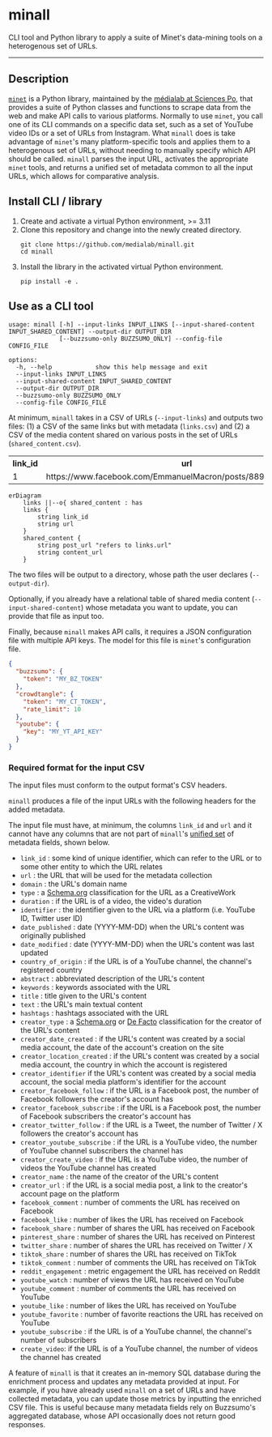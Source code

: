 # minall

CLI tool and Python library to apply a suite of Minet's data-mining tools on a heterogenous set of URLs.

---

## Description

[`minet`](https://github.com/medialab/minet) is a Python library, maintained by the [médialab at Sciences Po](https://github.com/medialab/), that provides a suite of Python classes and functions to scrape data from the web and make API calls to various platforms. Normally to use `minet`, you call one of its CLI commands on a specific data set, such as a set of YouTube video IDs or a set of URLs from Instagram. What `minall` does is take advantage of `minet`'s many platform-specific tools and applies them to a heterogenous set of URLs, without needing to manually specify which API should be called. `minall` parses the input URL, activates the appropriate `minet` tools, and returns a unified set of metadata common to all the input URLs, which allows for comparative analysis.

## Install CLI / library

1. Create and activate a virtual Python environment, >= 3.11
2. Clone this repository and change into the newly created directory.
   ```shell
   git clone https://github.com/medialab/minall.git
   cd minall
   ```
3. Install the library in the activated virtual Python environment.
   ```shell
   pip install -e .
   ```

## Use as a CLI tool

```shell
usage: minall [-h] --input-links INPUT_LINKS [--input-shared-content INPUT_SHARED_CONTENT] --output-dir OUTPUT_DIR
              [--buzzsumo-only BUZZSUMO_ONLY] --config-file CONFIG_FILE

options:
  -h, --help            show this help message and exit
  --input-links INPUT_LINKS
  --input-shared-content INPUT_SHARED_CONTENT
  --output-dir OUTPUT_DIR
  --buzzsumo-only BUZZSUMO_ONLY
  --config-file CONFIG_FILE
```

At minimum, `minall` takes in a CSV of URLs (`--input-links`) and outputs two files: (1) a CSV of the same links but with metadata (`links.csv`) and (2) a CSV of the media content shared on various posts in the set of URLs (`shared_content.csv`).

<table>
    <tr>
        <th>link_id</th>
        <th>url</th>
    </tr>
    <tr>
        <td>1</td>
        <td>https://www.facebook.com/EmmanuelMacron/posts/889664472515470</td>
    </tr>
</table>

```mermaid
erDiagram
    links ||--o{ shared_content : has
    links {
        string link_id
        string url
    }
    shared_content {
        string post_url "refers to links.url"
        string content_url
    }
```

The two files will be output to a directory, whose path the user declares (`--output-dir`).

Optionally, if you already have a relational table of shared media content (`--input-shared-content`) whose metadata you want to update, you can provide that file as input too.

Finally, because `minall` makes API calls, it requires a JSON configuration file with multiple API keys. The model for this file is `minet`'s configuration file.

```json
{
  "buzzsumo": {
    "token": "MY_BZ_TOKEN"
  },
  "crowdtangle": {
    "token": "MY_CT_TOKEN",
    "rate_limit": 10
  },
  "youtube": {
    "key": "MY_YT_API_KEY"
  }
}
```

### Required format for the input CSV

The input files must conform to the output format's CSV headers.

`minall` produces a file of the input URLs with the following headers for the added metadata.

The input file must have, at minimum, the columns `link_id` and `url` and it cannot have any columns that are not part of `minall`'s [unified set](<(https://github.com/medialab/minall/blob/main/minall/links/constants.py)>) of metadata fields, shown below.

- `link_id` : some kind of unique identifier, which can refer to the URL or to some other entity to which the URL relates
- `url` : the URL that will be used for the metadata collection
- `domain` : the URL's domain name
- `type` : a [Schema.org](https://schema.org/CreativeWork) classification for the URL as a CreativeWork
- `duration` : if the URL is of a video, the video's duration
- `identifier` : the identifier given to the URL via a platform (i.e. YouTube ID, Twitter user ID)
- `date_published` : date (YYYY-MM-DD) when the URL's content was originally published
- `date_modified` : date (YYYY-MM-DD) when the URL's content was last updated
- `country_of_origin` : if the URL is of a YouTube channel, the channel's registered country
- `abstract` : abbreviated description of the URL's content
- `keywords` : keywords associated with the URL
- `title` : title given to the URL's content
- `text` : the URL's main textual content
- `hashtags` : hashtags associated with the URL
- `creator_type` : a [Schema.org](https://schema.org/creator) or [De Facto](https://github.com/AFP-Medialab/defacto-rss/blob/main/Defactor_rss.adoc) classification for the creator of the URL's content
- `creator_date_created` : if the URL's content was created by a social media account, the date of the account's creation on the site
- `creator_location_created` : if the URL's content was created by a social media account, the country in which the account is registered
- `creator_identifier` if the URL's content was created by a social media account, the social media platform's identifier for the account
- `creator_facebook_follow` : if the URL is a Facebook post, the number of Facebook followers the creator's account has
- `creator_facebook_subscribe` : if the URL is a Facebook post, the number of Facebook subscribers the creator's account has
- `creator_twitter_follow` : if the URL is a Tweet, the number of Twitter / X followers the creator's account has
- `creator_youtube_subscribe` : if the URL is a YouTube video, the number of YouTube channel subscribers the channel has
- `creator_create_video` : if the URL is a YouTube video, the number of videos the YouTube channel has created
- `creator_name` : the name of the creator of the URL's content
- `creator_url` : if the URL is a social media post, a link to the creator's account page on the platform
- `facebook_comment` : number of comments the URL has received on Facebook
- `facebook_like` : number of likes the URL has received on Facebook
- `facebook_share` : number of shares the URL has received on Facebook
- `pinterest_share` : number of shares the URL has received on Pinterest
- `twitter_share` : number of shares the URL has received on Twitter / X
- `tiktok_share` : number of shares the URL has received on TikTok
- `tiktok_comment` : number of comments the URL has received on TikTok
- `reddit_engagement` : metric engagement the URL has received on Reddit
- `youtube_watch` : number of views the URL has received on YouTube
- `youtube_comment` : number of comments the URL has received on YouTube
- `youtube_like` : number of likes the URL has received on YouTube
- `youtube_favorite` : number of favorite reactions the URL has received on YouTube
- `youtube_subscribe` : if the URL is of a YouTube channel, the channel's number of subscribers
- `create_video`: if the URL is of a YouTube channel, the number of videos the channel has created

A feature of `minall` is that it creates an in-memory SQL database during the enrichment process and updates any metadata provided at input. For example, if you have already used `minall` on a set of URLs and have collected metadata, you can update those metrics by inputting the enriched CSV file. This is useful because many metadata fields rely on Buzzsumo's aggregated database, whose API occasionally does not return good responses.
